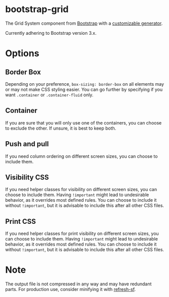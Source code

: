 bootstrap-grid
===

The Grid System component from [Bootstrap](https://github.com/twbs/bootstrap)
with a [customizable generator](http://altbdoor.github.io/bootstrap-grid/).

Currently adhering to Bootstrap version 3.x.


Options
===

Border Box
---
Depending on your preference, `box-sizing: border-box` on all elements may or may not make CSS styling easier. You can go further by specifying if you want `.container` or `.container-fluid` only.

Container
---
If you are sure that you will only use one of the containers, you can choose to exclude the other. If unsure, it is best to keep both.

Push and pull
---
If you need column ordering on different screen sizes, you can choose to include them.

Visibility CSS
---
If you need helper classes for visibility on different screen sizes, you can choose to include them. Having `!important` might lead to undesirable behavior, as it overrides most defined rules. You can choose to include it without `!important`, but it is advisable to include this after all other CSS files.

Print CSS
---
If you need helper classes for print visibility on different screen sizes, you can choose to include them. Having `!important` might lead to undesirable behavior, as it overrides most defined rules. You can choose to include it without `!important`, but it is advisable to include this after all other CSS files.


Note
===
The output file is not compressed in any way and may have redundant parts. For production use, consider minifying it with [refresh-sf](http://gpbmike.github.io/refresh-sf/). 
